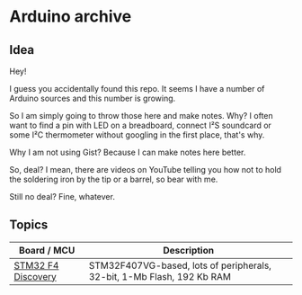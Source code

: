 # Arduino archive

## Idea
Hey!

I guess you accidentally found this repo. It seems I have a number of Arduino sources and this number is growing.

So I am simply going to throw those here and make notes. Why? I often want to find a pin with LED on a breadboard, connect I²S soundcard or some I²C thermometer without googling in the first place, that's why.

Why I am not using Gist? Because I can make notes here better.

So, deal? I mean, there are videos on YouTube telling you how not to hold the soldering iron by the tip or a barrel, so bear with me.

Still no deal? Fine, whatever.


## Topics

| Board / MCU                              | Description                                                            |
| ---------------------------------------- | ---------------------------------------------------------------------- |
| [STM32 F4 Discovery](STM32_F4_Discovery) | STM32F407VG-based, lots of peripherals, 32-bit, 1-Mb Flash, 192 Kb RAM |
